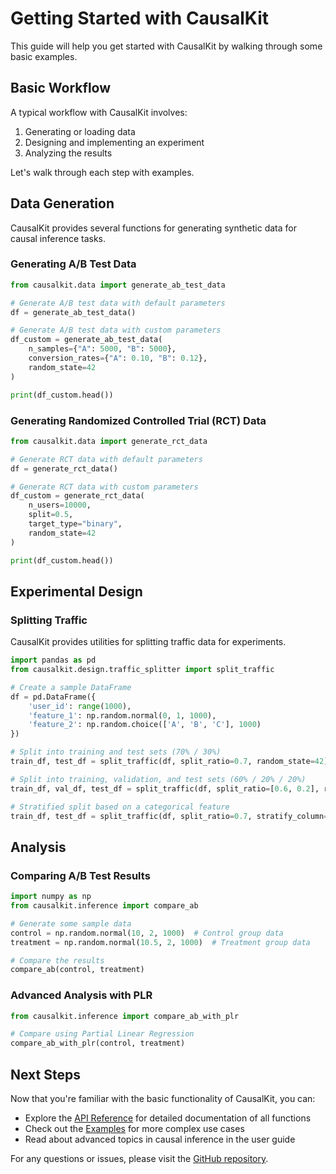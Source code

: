 # Getting Started with CausalKit

This guide will help you get started with CausalKit by walking through some basic examples.

## Basic Workflow

A typical workflow with CausalKit involves:

1. Generating or loading data
2. Designing and implementing an experiment
3. Analyzing the results

Let's walk through each step with examples.

## Data Generation

CausalKit provides several functions for generating synthetic data for causal inference tasks.

### Generating A/B Test Data

```python
from causalkit.data import generate_ab_test_data

# Generate A/B test data with default parameters
df = generate_ab_test_data()

# Generate A/B test data with custom parameters
df_custom = generate_ab_test_data(
    n_samples={"A": 5000, "B": 5000},
    conversion_rates={"A": 0.10, "B": 0.12},
    random_state=42
)

print(df_custom.head())
```

### Generating Randomized Controlled Trial (RCT) Data

```python
from causalkit.data import generate_rct_data

# Generate RCT data with default parameters
df = generate_rct_data()

# Generate RCT data with custom parameters
df_custom = generate_rct_data(
    n_users=10000,
    split=0.5,
    target_type="binary",
    random_state=42
)

print(df_custom.head())
```

## Experimental Design

### Splitting Traffic

CausalKit provides utilities for splitting traffic data for experiments.

```python
import pandas as pd
from causalkit.design.traffic_splitter import split_traffic

# Create a sample DataFrame
df = pd.DataFrame({
    'user_id': range(1000),
    'feature_1': np.random.normal(0, 1, 1000),
    'feature_2': np.random.choice(['A', 'B', 'C'], 1000)
})

# Split into training and test sets (70% / 30%)
train_df, test_df = split_traffic(df, split_ratio=0.7, random_state=42)

# Split into training, validation, and test sets (60% / 20% / 20%)
train_df, val_df, test_df = split_traffic(df, split_ratio=[0.6, 0.2], random_state=42)

# Stratified split based on a categorical feature
train_df, test_df = split_traffic(df, split_ratio=0.7, stratify_column='feature_2', random_state=42)
```

## Analysis

### Comparing A/B Test Results

```python
import numpy as np
from causalkit.inference import compare_ab

# Generate some sample data
control = np.random.normal(10, 2, 1000)  # Control group data
treatment = np.random.normal(10.5, 2, 1000)  # Treatment group data

# Compare the results
compare_ab(control, treatment)
```

### Advanced Analysis with PLR

```python
from causalkit.inference import compare_ab_with_plr

# Compare using Partial Linear Regression
compare_ab_with_plr(control, treatment)
```

## Next Steps

Now that you're familiar with the basic functionality of CausalKit, you can:

- Explore the [API Reference](../api/data.md) for detailed documentation of all functions
- Check out the [Examples](../examples/examples.md) for more complex use cases
- Read about advanced topics in causal inference in the user guide

For any questions or issues, please visit the [GitHub repository](https://github.com/ioannmartynov/causalkit).